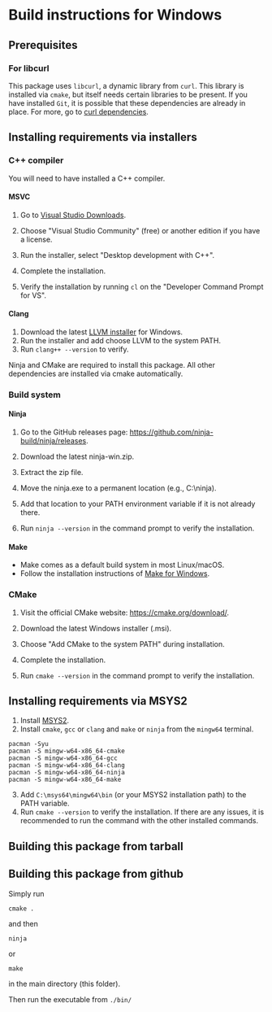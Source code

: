 # Build instructions for Windows

## Prerequisites
### For libcurl
This package uses `libcurl`, a dynamic library from `curl`. This library is installed via `cmake`, but itself needs certain libraries to be present. If you have installed `Git`, it is possible that these dependencies are already in place. For more, go to [curl dependencies](https://curl.se/docs/libs.html).  
## Installing requirements via installers
### C++ compiler
You will need to have installed a C++ compiler. 
#### MSVC
1. Go to [Visual Studio Downloads](https://visualstudio.microsoft.com/downloads/).
2. Choose "Visual Studio Community" (free) or another edition if you have a license.

3. Run the installer, select "Desktop development with C++".
4. Complete the installation.
5. Verify the installation by running `cl` on the "Developer Command Prompt for VS".

#### Clang

1. Download the latest [LLVM installer](https://releases.llvm.org/) for Windows.
2. Run the installer and add choose LLVM to the system PATH.
3. Run `clang++ --version` to verify.

Ninja and CMake are required to install this package. All other dependencies are installed via cmake automatically.

### Build system
#### Ninja
1. Go to the GitHub releases page: https://github.com/ninja-build/ninja/releases.
2. Download the latest ninja-win.zip.

3. Extract the zip file.
4. Move the ninja.exe to a permanent location (e.g., C:\ninja).
5. Add that location to your PATH environment variable if it is not already there.

6. Run `ninja --version` in the command prompt to verify the installation.
#### Make
- Make comes as a default build system in most Linux/macOS.
- Follow the installation instructions of [Make for Windows](https://gnuwin32.sourceforge.net/packages/make.htm).
### CMake
1. Visit the official CMake website: https://cmake.org/download/.
2. Download the latest Windows installer (.msi).

3. Choose "Add CMake to the system PATH" during installation.
4. Complete the installation.

5. Run `cmake --version` in the command prompt to verify the installation.

## Installing requirements via MSYS2
1. Install [MSYS2](https://www.msys2.org/).
2. Install `cmake`, `gcc` or `clang` and `make` or `ninja` from the `mingw64` terminal.
```
pacman -Syu
pacman -S mingw-w64-x86_64-cmake
pacman -S mingw-w64-x86_64-gcc
pacman -S mingw-w64-x86_64-clang
pacman -S mingw-w64-x86_64-ninja
pacman -S mingw-w64-x86_64-make
```
3. Add `C:\msys64\mingw64\bin` (or your MSYS2 installation path) to the PATH variable.
4. Run `cmake --version` to verify the installation. If there are any issues, it is recommended to run the command with the other installed commands. 

## Building this package from tarball
## Building this package from github

Simply run 
```
cmake .
```
and then 
```
ninja
```
or 
```
make
```
in the main directory (this folder).

Then run the executable from `./bin/`